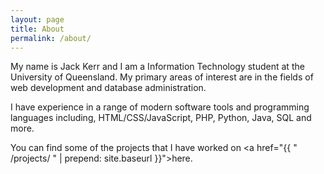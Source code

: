 ```yaml
---
layout: page
title: About
permalink: /about/
---
```


My name is Jack Kerr and I am a Information Technology student at the University of Queensland. My primary areas of interest are in the fields of web development and database administration.

I have experience in a range of modern software tools and programming languages including, HTML/CSS/JavaScript, PHP, Python, Java, SQL and more.

You can find some of the projects that I have worked on <a href="{{ " /projects/ " | prepend: site.baseurl }}">here</a>.
